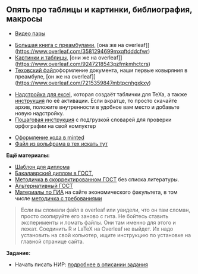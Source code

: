 ## Опять про таблицы и картинки, библиография, макросы

* [Видео пары](https://youtu.be/MDOHUP9gfyU)

- [Большая книга с преамбулами,](https://github.com/FUlyankin/LaTeX/blob/master/Logi_2020/sem05/Big_book.zip) [она же на overleaf]](https://www.overleaf.com/3581294699mxqftdddcfwr)
- [Картинки и таблицы,](https://github.com/FUlyankin/LaTeX/blob/master/Logi_2020/sem05/pict_and_tables.tex) [они же на overleaf]](https://www.overleaf.com/9247218543pzfmkmhctcrs)
- [Texовский файл](https://github.com/FUlyankin/LaTeX/blob/master/Logi_2020/sem05/svoystva_doc.tex)оформление документа, наши первые ковыряния в преамбуле, [он же на overleaf]](https://www.overleaf.com/7215359847mbtpcnhgxkxy)
* [Надстройка для excel](https://www.ctan.org/pkg/excel2latex), которая создаёт таблички для TeXa, а также [инструкция](http://tex.stackexchange.com/questions/24897/using-excel2latex-in-excel-2010) по её активации. Если вкратце, то просто скачайте архив, положите внутренности в удобное вам место и добавьте новую надстройку.
* [Пошаговая инструкция](http://blog.harrix.org/article/656) с подгрузкой словарей для проверки орфографии на свой компуктер
- [Оформление кода в minted](https://github.com/FUlyankin/LaTeX/blob/master/Logi_2020/sem05/minted.tex)
- [Файл из вольфрама в тех искать тут](https://github.com/FUlyankin/LaTeX/tree/master/Logi_2020/sem05)


__Ещё материалы:__

* [Шаблон для диплома](https://github.com/FUlyankin/LaTeX/blob/master/preamble/diploma_shablon.zip)
* [Бакалаврский диплом в ГОСТ](https://github.com/FUlyankin/LaTeX/raw/master/preamble/My_gost_diploma.zip),
* [Методичка в скорректированном ГОСТ](https://github.com/FUlyankin/LaTeX/raw/master/preamble/My_gost_metodichka.zip) без списка литературы.
* [Альтернативный ГОСТ](https://github.com/AndreyAkinshin/Russian-Phd-LaTeX-Dissertation-Template)
* [Материалы по ГИА](http://economy.ranepa.ru/studentam/gia/) на сайте экономического факультета, в том числе [методичка с требованиями](http://economy.ranepa.ru/new/wp-content/uploads/2016/03/Metod-oform-bakalavr-2016.pdf)


> Если вы сломали файл в overleaf или увидели, что он там сломан, просто скопируйте его заново с гита. Не бойтесь ставить эксперименты и ломать файлы. Они там именно для этого и лежат. Соединить R и LaTeX на Overleaf не выйдет. Их надо установить на свой копьютер, ищите инструкцию по установке на главной странице сайта.

__Задание:__  

- Начать писать НИР: [подробнее в описании задания]( )
